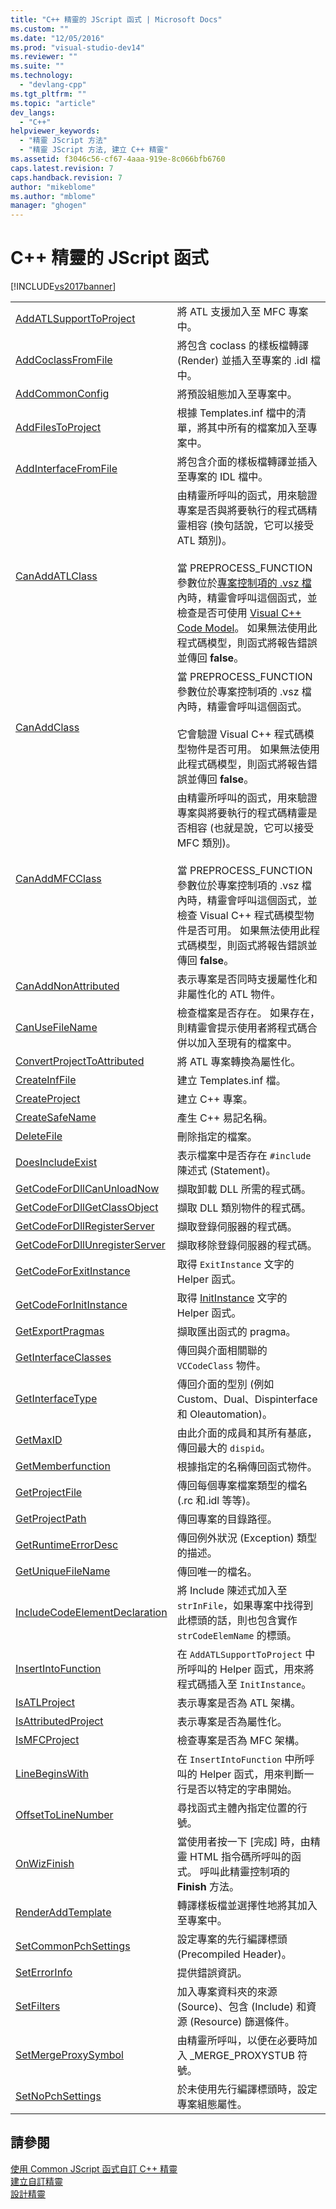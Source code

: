 ```yaml
---
title: "C++ 精靈的 JScript 函式 | Microsoft Docs"
ms.custom: ""
ms.date: "12/05/2016"
ms.prod: "visual-studio-dev14"
ms.reviewer: ""
ms.suite: ""
ms.technology: 
  - "devlang-cpp"
ms.tgt_pltfrm: ""
ms.topic: "article"
dev_langs: 
  - "C++"
helpviewer_keywords: 
  - "精靈 JScript 方法"
  - "精靈 JScript 方法, 建立 C++ 精靈"
ms.assetid: f3046c56-cf67-4aaa-919e-8c066bfb6760
caps.latest.revision: 7
caps.handback.revision: 7
author: "mikeblome"
ms.author: "mblome"
manager: "ghogen"
---
```

# C++ 精靈的 JScript 函式
[!INCLUDE[vs2017banner](../assembler/inline/includes/vs2017banner.md)]

|||  
|-|-|  
|[AddATLSupportToProject](../ide/addatlsupporttoproject.md)|將 ATL 支援加入至 MFC 專案中。|  
|[AddCoclassFromFile](../ide/addcoclassfromfile.md)|將包含 coclass 的樣板檔轉譯 \(Render\) 並插入至專案的 .idl 檔中。|  
|[AddCommonConfig](../ide/addcommonconfig.md)|將預設組態加入至專案中。|  
|[AddFilesToProject](../ide/addfilestoproject.md)|根據 Templates.inf 檔中的清單，將其中所有的檔案加入至專案中。|  
|[AddInterfaceFromFile](../ide/addinterfacefromfile.md)|將包含介面的樣板檔轉譯並插入至專案的 IDL 檔中。|  
|[CanAddATLClass](../ide/canaddatlclass.md)|由精靈所呼叫的函式，用來驗證專案是否與將要執行的程式碼精靈相容 \(換句話說，它可以接受 ATL 類別\)。<br /><br /> 當 PREPROCESS\_FUNCTION 參數位於[專案控制項的 .vsz 檔](../ide/dot-vsz-file-project-control.md)內時，精靈會呼叫這個函式，並檢查是否可使用 [Visual C\+\+ Code Model](http://msdn.microsoft.com/zh-tw/dd6452c2-1054-44a1-b0eb-639a94a1216b)。  如果無法使用此程式碼模型，則函式將報告錯誤並傳回 **false**。|  
|[CanAddClass](../ide/canaddclass.md)|當 PREPROCESS\_FUNCTION 參數位於專案控制項的 .vsz 檔內時，精靈會呼叫這個函式。<br /><br /> 它會驗證 Visual C\+\+ 程式碼模型物件是否可用。  如果無法使用此程式碼模型，則函式將報告錯誤並傳回 **false**。|  
|[CanAddMFCClass](../ide/canaddmfcclass.md)|由精靈所呼叫的函式，用來驗證專案與將要執行的程式碼精靈是否相容 \(也就是說，它可以接受 MFC 類別\)。<br /><br /> 當 PREPROCESS\_FUNCTION 參數位於專案控制項的 .vsz 檔內時，精靈會呼叫這個函式，並檢查 Visual C\+\+ 程式碼模型物件是否可用。  如果無法使用此程式碼模型，則函式將報告錯誤並傳回 **false**。|  
|[CanAddNonAttributed](../ide/canaddnonattributed.md)|表示專案是否同時支援屬性化和非屬性化的 ATL 物件。|  
|[CanUseFileName](../ide/canusefilename.md)|檢查檔案是否存在。  如果存在，則精靈會提示使用者將程式碼合併以加入至現有的檔案中。|  
|[ConvertProjectToAttributed](../ide/convertprojecttoattributed.md)|將 ATL 專案轉換為屬性化。|  
|[CreateInfFile](../ide/createinffile.md)|建立 Templates.inf 檔。|  
|[CreateProject](../ide/createproject.md)|建立 C\+\+ 專案。|  
|[CreateSafeName](../ide/createsafename.md)|產生 C\+\+ 易記名稱。|  
|[DeleteFile](../ide/deletefile.md)|刪除指定的檔案。|  
|[DoesIncludeExist](../ide/doesincludeexist.md)|表示檔案中是否存在 `#include` 陳述式 \(Statement\)。|  
|[GetCodeForDllCanUnloadNow](../ide/getcodefordllcanunloadnow.md)|擷取卸載 DLL 所需的程式碼。|  
|[GetCodeForDllGetClassObject](../ide/getcodefordllgetclassobject.md)|擷取 DLL 類別物件的程式碼。|  
|[GetCodeForDllRegisterServer](../ide/getcodefordllregisterserver.md)|擷取登錄伺服器的程式碼。|  
|[GetCodeForDllUnregisterServer](../ide/getcodefordllunregisterserver.md)|擷取移除登錄伺服器的程式碼。|  
|[GetCodeForExitInstance](../ide/getcodeforexitinstance.md)|取得 `ExitInstance` 文字的 Helper 函式。|  
|[GetCodeForInitInstance](../ide/getcodeforinitinstance.md)|取得 [InitInstance](../Topic/CWinApp::InitInstance.md) 文字的 Helper 函式。|  
|[GetExportPragmas](../ide/getexportpragmas.md)|擷取匯出函式的 pragma。|  
|[GetInterfaceClasses](../ide/getinterfaceclasses.md)|傳回與介面相關聯的 `VCCodeClass` 物件。|  
|[GetInterfaceType](../ide/getinterfacetype.md)|傳回介面的型別 \(例如 Custom、Dual、Dispinterface 和 Oleautomation\)。|  
|[GetMaxID](../ide/getmaxid.md)|由此介面的成員和其所有基底，傳回最大的 `dispid`。|  
|[GetMemberfunction](../ide/getmemberfunction.md)|根據指定的名稱傳回函式物件。|  
|[GetProjectFile](../ide/getprojectfile.md)|傳回每個專案檔案類型的檔名 \(.rc 和.idl 等等\)。|  
|[GetProjectPath](../ide/getprojectpath.md)|傳回專案的目錄路徑。|  
|[GetRuntimeErrorDesc](../ide/getruntimeerrordesc.md)|傳回例外狀況 \(Exception\) 類型的描述。|  
|[GetUniqueFileName](../ide/getuniquefilename.md)|傳回唯一的檔名。|  
|[IncludeCodeElementDeclaration](../ide/includecodeelementdeclaration.md)|將 Include 陳述式加入至 `strInFile`，如果專案中找得到此標頭的話，則也包含實作 `strCodeElemName` 的標頭。|  
|[InsertIntoFunction](../ide/insertintofunction.md)|在 `AddATLSupportToProject` 中所呼叫的 Helper 函式，用來將程式碼插入至 `InitInstance`。|  
|[IsATLProject](../ide/isatlproject.md)|表示專案是否為 ATL 架構。|  
|[IsAttributedProject](../ide/isattributedproject.md)|表示專案是否為屬性化。|  
|[IsMFCProject](../ide/ismfcproject.md)|檢查專案是否為 MFC 架構。|  
|[LineBeginsWith](../ide/linebeginswith.md)|在 `InsertIntoFunction` 中所呼叫的 Helper 函式，用來判斷一行是否以特定的字串開始。|  
|[OffsetToLineNumber](../ide/offsettolinenumber.md)|尋找函式主體內指定位置的行號。|  
|[OnWizFinish](../ide/onwizfinish.md)|當使用者按一下 \[完成\] 時，由精靈 HTML 指令碼所呼叫的函式。  呼叫此精靈控制項的 **Finish** 方法。|  
|[RenderAddTemplate](../ide/renderaddtemplate.md)|轉譯樣板檔並選擇性地將其加入至專案中。|  
|[SetCommonPchSettings](../ide/setcommonpchsettings.md)|設定專案的先行編譯標頭 \(Precompiled Header\)。|  
|[SetErrorInfo](../ide/seterrorinfo.md)|提供錯誤資訊。|  
|[SetFilters](../ide/setfilters.md)|加入專案資料夾的來源 \(Source\)、包含 \(Include\) 和資源 \(Resource\) 篩選條件。|  
|[SetMergeProxySymbol](../ide/setmergeproxysymbol.md)|由精靈所呼叫，以便在必要時加入 \_MERGE\_PROXYSTUB 符號。|  
|[SetNoPchSettings](../ide/setnopchsettings.md)|於未使用先行編譯標頭時，設定專案組態屬性。|  
  
## 請參閱  
 [使用 Common JScript 函式自訂 C\+\+ 精靈](../ide/customizing-cpp-wizards-with-common-jscript-functions.md)   
 [建立自訂精靈](../ide/creating-a-custom-wizard.md)   
 [設計精靈](../ide/designing-a-wizard.md)
